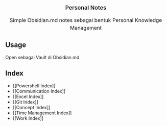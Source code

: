 <p>
  <p style="text-align:center;font-size:1.25em;margin-top:24px;margin-bottom:16px;font-weight:600;line-height:1.25">Personal Notes</p>
  <p style="text-align:center;font-size:16px;margin-top:0;margin-bottom:16px;line-height:1.5">Simple Obsidian.md notes sebagai bentuk Personal Knowledge Management</p>
</p>

## Usage
Open sebagai Vault di Obsidian.md



## Index

<!--
```dataview
List From #Index
```
-->

- [[Powershell Index]]
- [[Communication Index]]
- [[Excel Index]]
- [[Git Index]]
- [[Concept Index]]
- [[Time Management Index]]
- [[Work Index]]



